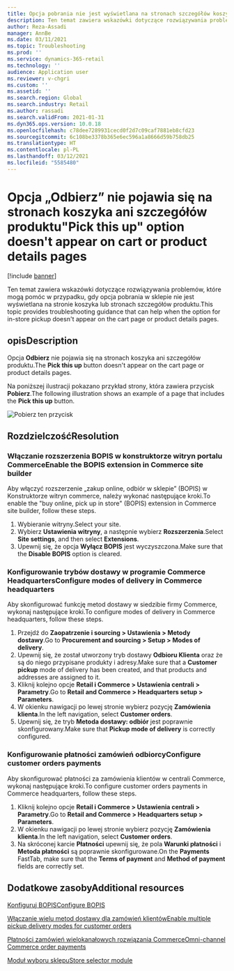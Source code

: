 ```yaml
---
title: Opcja pobrania nie jest wyświetlana na stronach szczegółów koszyka lub produktu
description: Ten temat zawiera wskazówki dotyczące rozwiązywania problemów, które mogą pomóc w przypadku, gdy opcja pobrania w sklepie nie jest wyświetlana na stronie koszyka lub stronach szczegółów produktu.
author: Reza-Assadi
manager: AnnBe
ms.date: 03/11/2021
ms.topic: Troubleshooting
ms.prod: ''
ms.service: dynamics-365-retail
ms.technology: ''
audience: Application user
ms.reviewer: v-chgri
ms.custom: ''
ms.assetid: ''
ms.search.region: Global
ms.search.industry: Retail
ms.author: rassadi
ms.search.validFrom: 2021-01-31
ms.dyn365.ops.version: 10.0.18
ms.openlocfilehash: c78dee7289931cecd0f2d7c09caf7881eb8cfd23
ms.sourcegitcommit: 6c108be3378b365e6ec596a1a8666d59b758db25
ms.translationtype: HT
ms.contentlocale: pl-PL
ms.lasthandoff: 03/12/2021
ms.locfileid: "5585480"
---
```

# <a name="pick-this-up-option-doesnt-appear-on-cart-or-product-details-pages"></a><span data-ttu-id="ca485-103">Opcja „Odbierz” nie pojawia się na stronach koszyka ani szczegółów produktu</span><span class="sxs-lookup"><span data-stu-id="ca485-103">"Pick this up" option doesn't appear on cart or product details pages</span></span>

[!include [banner](../../includes/banner.md)]

<span data-ttu-id="ca485-104">Ten temat zawiera wskazówki dotyczące rozwiązywania problemów, które mogą pomóc w przypadku, gdy opcja pobrania w sklepie nie jest wyświetlana na stronie koszyka lub stronach szczegółów produktu.</span><span class="sxs-lookup"><span data-stu-id="ca485-104">This topic provides troubleshooting guidance that can help when the option for in-store pickup doesn't appear on the cart page or product details pages.</span></span>

## <a name="description"></a><span data-ttu-id="ca485-105">opis</span><span class="sxs-lookup"><span data-stu-id="ca485-105">Description</span></span>

<span data-ttu-id="ca485-106">Opcja **Odbierz** nie pojawia się na stronach koszyka ani szczegółów produktu.</span><span class="sxs-lookup"><span data-stu-id="ca485-106">The **Pick this up** button doesn't appear on the cart page or product details pages.</span></span>

<span data-ttu-id="ca485-107">Na poniższej ilustracji pokazano przykład strony, która zawiera przycisk **Pobierz**.</span><span class="sxs-lookup"><span data-stu-id="ca485-107">The following illustration shows an example of a page that includes the **Pick this up** button.</span></span>

![Pobierz ten przycisk](media/pickup-button-missing.jpg)

## <a name="resolution"></a><span data-ttu-id="ca485-109">Rozdzielczość</span><span class="sxs-lookup"><span data-stu-id="ca485-109">Resolution</span></span>

### <a name="enable-the-bopis-extension-in-commerce-site-builder"></a><span data-ttu-id="ca485-110">Włączanie rozszerzenia BOPIS w konstruktorze witryn portalu Commerce</span><span class="sxs-lookup"><span data-stu-id="ca485-110">Enable the BOPIS extension in Commerce site builder</span></span>

<span data-ttu-id="ca485-111">Aby włączyć rozszerzenie „zakup online, odbiór w sklepie” (BOPIS) w Konstruktorze witryn commerce, należy wykonać następujące kroki.</span><span class="sxs-lookup"><span data-stu-id="ca485-111">To enable the "buy online, pick up in store" (BOPIS) extension in Commerce site builder, follow these steps.</span></span>

1. <span data-ttu-id="ca485-112">Wybieranie witryny.</span><span class="sxs-lookup"><span data-stu-id="ca485-112">Select your site.</span></span>
1. <span data-ttu-id="ca485-113">Wybierz **Ustawienia witryny**, a następnie wybierz **Rozszerzenia**.</span><span class="sxs-lookup"><span data-stu-id="ca485-113">Select **Site settings**, and then select **Extensions**.</span></span>
1. <span data-ttu-id="ca485-114">Upewnij się, że opcja **Wyłącz BOPIS** jest wyczyszczona.</span><span class="sxs-lookup"><span data-stu-id="ca485-114">Make sure that the **Disable BOPIS** option is cleared.</span></span>

### <a name="configure-modes-of-delivery-in-commerce-headquarters"></a><span data-ttu-id="ca485-115">Konfigurowanie trybów dostawy w programie Commerce Headquarters</span><span class="sxs-lookup"><span data-stu-id="ca485-115">Configure modes of delivery in Commerce headquarters</span></span>

<span data-ttu-id="ca485-116">Aby skonfigurować funkcję metod dostawy w siedzibie firmy Commerce, wykonaj następujące kroki.</span><span class="sxs-lookup"><span data-stu-id="ca485-116">To configure modes of delivery in Commerce headquarters, follow these steps.</span></span>

1. <span data-ttu-id="ca485-117">Przejdź do **Zaopatrzenie i sourcing \> Ustawienia \> Metody dostawy**.</span><span class="sxs-lookup"><span data-stu-id="ca485-117">Go to **Procurement and sourcing \> Setup \> Modes of delivery**.</span></span>
1. <span data-ttu-id="ca485-118">Upewnij się, że został utworzony tryb dostawy **Odbioru Klienta** oraz że są do niego przypisane produkty i adresy.</span><span class="sxs-lookup"><span data-stu-id="ca485-118">Make sure that a **Customer pickup** mode of delivery has been created, and that products and addresses are assigned to it.</span></span>
1. <span data-ttu-id="ca485-119">Kliknij kolejno opcje **Retail i Commerce \> Ustawienia centrali \> Parametry**.</span><span class="sxs-lookup"><span data-stu-id="ca485-119">Go to **Retail and Commerce \> Headquarters setup \> Parameters**.</span></span>
1. <span data-ttu-id="ca485-120">W okienku nawigacji po lewej stronie wybierz pozycję **Zamówienia klienta**.</span><span class="sxs-lookup"><span data-stu-id="ca485-120">In the left navigation, select **Customer orders**.</span></span>
1. <span data-ttu-id="ca485-121">Upewnij się, że tryb **Metoda dostawy: odbiór** jest poprawnie skonfigurowany.</span><span class="sxs-lookup"><span data-stu-id="ca485-121">Make sure that **Pickup mode of delivery** is correctly configured.</span></span>

### <a name="configure-customer-orders-payments"></a><span data-ttu-id="ca485-122">Konfigurowanie płatności zamówień odbiorcy</span><span class="sxs-lookup"><span data-stu-id="ca485-122">Configure customer orders payments</span></span>

<span data-ttu-id="ca485-123">Aby skonfigurować płatności za zamówienia klientów w centrali Commerce, wykonaj następujące kroki.</span><span class="sxs-lookup"><span data-stu-id="ca485-123">To configure customer orders payments in Commerce headquarters, follow these steps.</span></span>

1. <span data-ttu-id="ca485-124">Kliknij kolejno opcje **Retail i Commerce \> Ustawienia centrali \> Parametry**.</span><span class="sxs-lookup"><span data-stu-id="ca485-124">Go to **Retail and Commerce \> Headquarters setup \> Parameters**.</span></span>
1. <span data-ttu-id="ca485-125">W okienku nawigacji po lewej stronie wybierz pozycję **Zamówienia klienta**.</span><span class="sxs-lookup"><span data-stu-id="ca485-125">In the left navigation, select **Customer orders**.</span></span>
1. <span data-ttu-id="ca485-126">Na skróconej karcie **Płatności** upewnij się, że pola **Warunki płatności** i **Metoda płatności** są poprawnie skonfigurowane.</span><span class="sxs-lookup"><span data-stu-id="ca485-126">On the **Payments** FastTab, make sure that the **Terms of payment** and **Method of payment** fields are correctly set.</span></span>

## <a name="additional-resources"></a><span data-ttu-id="ca485-127">Dodatkowe zasoby</span><span class="sxs-lookup"><span data-stu-id="ca485-127">Additional resources</span></span>

[<span data-ttu-id="ca485-128">Konfiguruj BOPIS</span><span class="sxs-lookup"><span data-stu-id="ca485-128">Configure BOPIS</span></span>](../cpe-bopis.md)

[<span data-ttu-id="ca485-129">Włączanie wielu metod dostawy dla zamówień klientów</span><span class="sxs-lookup"><span data-stu-id="ca485-129">Enable multiple pickup delivery modes for customer orders</span></span>](../multiple-pickup-modes.md)

[<span data-ttu-id="ca485-130">Płatności zamówień wielokanałowych rozwiązania Commerce</span><span class="sxs-lookup"><span data-stu-id="ca485-130">Omni-channel Commerce order payments</span></span>](../dev-itpro/commerce-payments.md)

[<span data-ttu-id="ca485-131">Moduł wyboru sklepu</span><span class="sxs-lookup"><span data-stu-id="ca485-131">Store selector module</span></span>](../store-selector.md)
